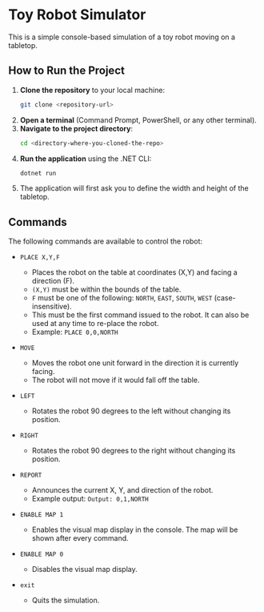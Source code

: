 # Toy Robot Simulator

This is a simple console-based simulation of a toy robot moving on a tabletop.

## How to Run the Project

1.  **Clone the repository** to your local machine:
    ```sh
    git clone <repository-url>
    ```
2.  **Open a terminal** (Command Prompt, PowerShell, or any other terminal).
3.  **Navigate to the project directory**:
    ```sh
    cd <directory-where-you-cloned-the-repo>
    ```
4.  **Run the application** using the .NET CLI:
    ```sh
    dotnet run
    ```
5.  The application will first ask you to define the width and height of the tabletop.

## Commands

The following commands are available to control the robot:

- `PLACE X,Y,F`

  - Places the robot on the table at coordinates (X,Y) and facing a direction (F).
  - `(X,Y)` must be within the bounds of the table.
  - `F` must be one of the following: `NORTH`, `EAST`, `SOUTH`, `WEST` (case-insensitive).
  - This must be the first command issued to the robot. It can also be used at any time to re-place the robot.
  - Example: `PLACE 0,0,NORTH`

- `MOVE`

  - Moves the robot one unit forward in the direction it is currently facing.
  - The robot will not move if it would fall off the table.

- `LEFT`

  - Rotates the robot 90 degrees to the left without changing its position.

- `RIGHT`

  - Rotates the robot 90 degrees to the right without changing its position.

- `REPORT`

  - Announces the current X, Y, and direction of the robot.
  - Example output: `Output: 0,1,NORTH`

- `ENABLE MAP 1`

  - Enables the visual map display in the console. The map will be shown after every command.

- `ENABLE MAP 0`

  - Disables the visual map display.

- `exit`
  - Quits the simulation.
